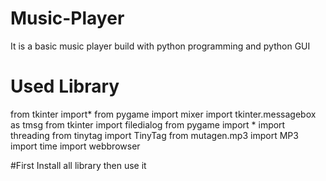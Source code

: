 # Music-Player
It is a basic music player build with python programming and python GUI
# Used Library


from tkinter import*
from pygame import mixer
import tkinter.messagebox as tmsg
from tkinter import filedialog
from pygame import *
import threading
from tinytag import TinyTag
from mutagen.mp3 import MP3
import time
import webbrowser

#First Install all library then use it 

